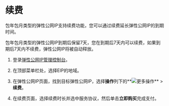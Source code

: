 # 续费

包年包月类型的弹性公网IP支持续费功能，您可以通过续费延长弹性公网IP的到期时间。

包年包月类型的弹性公网IP到期后保留7天，您在到期后7天内可以续费，如果到期后7天内不续费，弹性公网IP将被自动释放。

1.  登录[弹性公网IP管理控制台](https://vpc.console.aliyun.com/eip)。

2.  在顶部菜单栏处，选择EIP的地域。

3.  在弹性公网IP页面，找到目标弹性公网IP，选择**操作**列下的**![更多操作](https://static-aliyun-doc.oss-accelerate.aliyuncs.com/assets/img/zh-CN/8408559951/p143776.png)** \> **续费**。

4.  在续费页面，选择续费时长并选中服务协议，然后单击**立即购买**完成支付。


